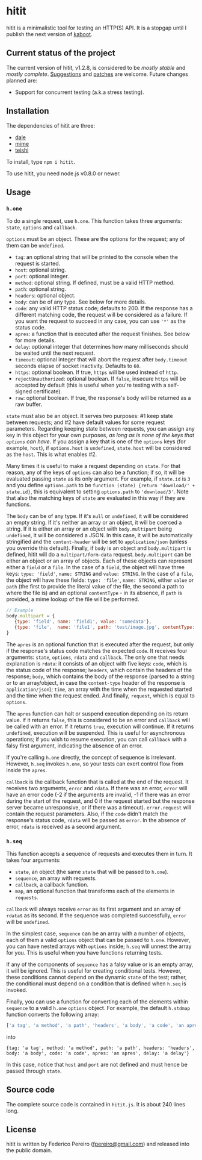 # hitit

hitit is a minimalistic tool for testing an HTTP(S) API. It is a stopgap until I publish the next version of [kaboot](https://github.com/fpereiro/kaboot).

## Current status of the project

The current version of hitit, v1.2.8, is considered to be *mostly stable* and *mostly complete*. [Suggestions](https://github.com/fpereiro/hitit/issues) and [patches](https://github.com/fpereiro/hitit/pulls) are welcome. Future changes planned are:

- Support for concurrent testing (a.k.a stress testing).

## Installation

The dependencies of hitit are three:

- [dale](https://github.com/fpereiro/dale)
- [mime](https://github.com/broofa/node-mime)
- [teishi](https://github.com/fpereiro/teishi)

To install, type `npm i hitit`.

To use hitit, you need node.js v0.8.0 or newer.

## Usage

### `h.one`

To do a single request, use `h.one`. This function takes three arguments: `state`, `options` and `callback`.

`options` must be an object. These are the options for the request; any of them can be `undefined`.
- `tag`: an optional string that will be printed to the console when the request is started.
- `host`: optional string.
- `port`: optional integer.
- `method`: optional string. If defined, must be a valid HTTP method.
- `path`: optional string.
- `headers`: optional object.
- `body`: can be of any type. See below for more details.
- `code`: any valid HTTP status code; defaults to 200. If the response has a different matching code, the request will be considered as a failure. If you want the request to succeed in any case, you can use `'*'` as the status code.
- `apres`: a function that is executed after the request finishes. See below for more details.
- `delay`: optional integer that determines how many milliseconds should be waited until the next request.
- `timeout`: optional integer that will abort the request after `body.timeout` seconds elapse of socket inactivity. Defaults to `60`.
- `https`: optional boolean. If true, `https` will be used instead of `http`.
- `rejectUnauthorized`: optional boolean. If `false`, insecure `https` will be accepted by default (this is useful when you're testing with a self-signed certificate).
- `raw`: optional boolean. If true, the response's body will be returned as a raw buffer.

`state` must also be an object. It serves two purposes: #1 keep state between requests; and #2 have default values for some request parameters. Regarding keeping state between requests, you can assign any key in this object for your own purposes, *as long as is none of the keys that `options` can have*. If you assign a key that is one of the `options` keys (for example, `host`), if `options.host` is `undefined`, `state.host` will be considered as the `host`. This is what enables #2.

Many times it is useful to make a request depending on `state`. For that reason, any of the keys of `options` can also be a function; if so, it will be evaluated passing `state` as its only argument. For example, if `state.id` is `3` and you define `options.path` to be `function (state) {return 'download/' + state.id}`, this is equivalent to setting `options.path` to `'download/3'`. Note that also the matching keys of `state` are evaluated in this way if they are functions.

The `body` can be of any type. If it's `null` or `undefined`, it will be considered an empty string. If it's neither an array or an object, it will be coerced a string. If it is either an array or an object with `body.multipart` being `undefined`, it will be considered a JSON. In this case, it will be automatically stringified and the `content-header` will be set to `application/json` (unless you override this default). Finally, if `body` is an object and `body.multipart` is defined, hitit will do a `multipart/form-data` request. `body.multipart` can be either an object or an array of objects. Each of these objects can represent either a `field` or a `file`. In the case of a `field`, the object will have three keys: `type: 'field'`, `name: STRING` and `value: STRING`. In the case of a `file`, the object will have these fields: `type: 'file'`, `name: STRING`, either `value` or `path` (the first to provide the literal value of the file, the second a path to where the file is) and an optional `contentType` - in its absence, if `path` is provided, a mime lookup of the file will be performed.

```javascript
// Example
body.multipart = {
   {type: 'field', name: 'field1', value: 'somedata'},
   {type: 'file',  name: 'file1', path: 'test/image.jpg', contentType: 'application/octet-stream'},
}
```

The `apres` is an optional function that is executed after the request, but only if the response's status code matches the expected `code`. It receives four arguments: `state`, `options`, `rdata` and `callback`. The only one that needs explanation is `rdata`: it consists of an object with five keys: `code`, which is the status code of the response; `headers`, which contain the headers of the response; `body`, which contains the body of the response (parsed to a string or to an array/object, in case the `content-type` header of the response is `application/json`); `time`, an array with the time when the requested started and the time when the request ended. And finally, `request`, which is equal to `options`.

The `apres` function can halt or suspend execution depending on its return value. if it returns `false`, this is considered to be an error and `callback` will be called with an error. If it returns `true`, execution will continue. If it returns `undefined`, execution will be suspended. This is useful for asynchronous operations; if you wish to resume execution, you can call `callback` with a falsy first argument, indicating the absence of an error.

If you're calling `h.one` directly, the concept of sequence is irrelevant. However, `h.seq` invokes `h.one`, so your tests can exert control flow from inside the `apres`.

`callback` is the callback function that is called at the end of the request. It receives two arguments, `error` and `rdata`. If there was an error, `error` will have an error code (-2 if the arguments are invalid, -1 if there was an error during the start of the request, and 0 if the request started but the response server became unresponsive, or if there was a timeout). `error.request` will contain the request parameters. Also, if the `code` didn't match the response's status code, `rdata` will be passed as `error`. In the absence of error, `rdata` is received as a second argument.

### `h.seq`

This function accepts a sequence of requests and executes them in turn. It takes four arguments:

- `state`, an object (the same `state` that will be passed to `h.one`).
- `sequence`, an array with requests.
- `callback`, a callback function.
- `map`, an optional function that transforms each of the elements in `requests`.

`callback` will always receive `error` as its first argument and an array of `rdata`s as its second. If the sequence was completed successfully, `error` will be `undefined`.

In the simplest case, `sequence` can be an array with a number of objects, each of them a valid `options` object that can be passed to `h.one`. However, you can have nested arrays with `options` inside; `h.seq` will unnest the array for you. This is useful when you have functions returning tests.

If any of the components of `sequence` has a falsy value or is an empty array, it will be ignored. This is useful for creating conditional tests. However, these conditions cannot depend on the dynamic `state` of the test; rather, the conditional must depend on a condition that is defined when `h.seq` is invoked.

Finally, you can use a function for converting each of the elements within `sequence` to a valid `h.one` `options` object. For example, the default `h.stdmap` function converts the following array:

```javascript
['a tag', 'a method', 'a path', 'headers', 'a body', 'a code', 'an apres', 'a delay']
```

into

`{tag: 'a tag', method: 'a method', path: 'a path', headers: 'headers', body: 'a body', code: 'a code', apres: 'an apres', delay: 'a delay'}`

In this case, notice that `host` and `port` are not defined and must hence be passed through `state`.

## Source code

The complete source code is contained in `hitit.js`. It is about 240 lines long.

## License

hitit is written by Federico Pereiro (fpereiro@gmail.com) and released into the public domain.
